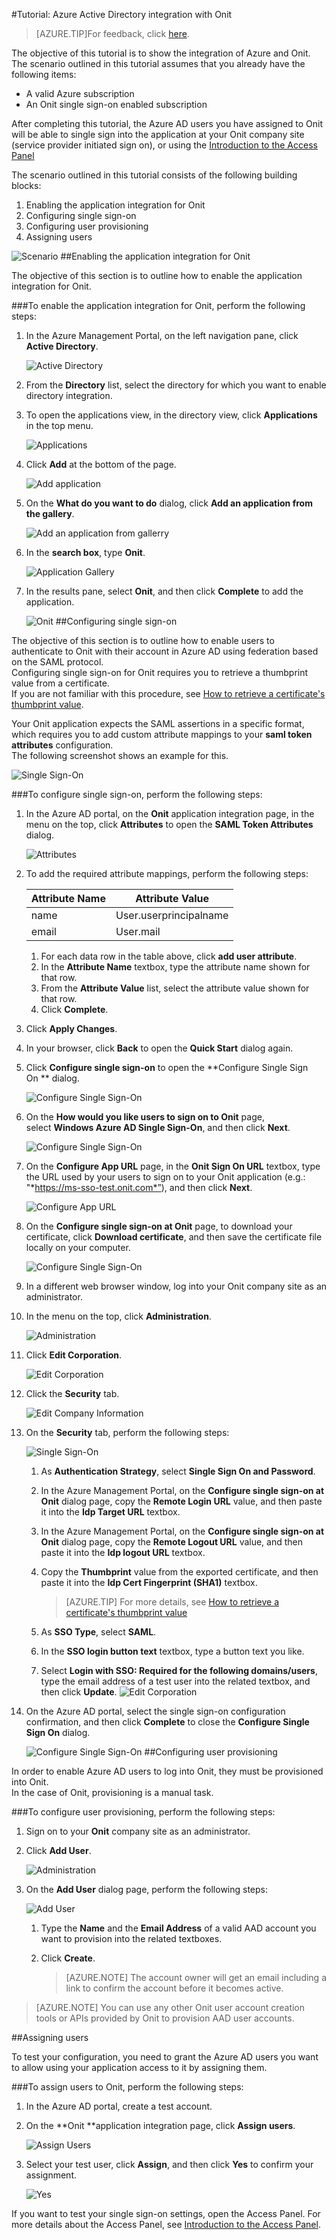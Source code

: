 <properties 
    pageTitle="Tutorial: Azure Active Directory integration with Onit | Windows Azure" 
    description="Learn how to use Onit with Azure Active Directory to enable single sign-on, automated provisioning, and more!" 
    services="active-directory" 
    authors="jeevansd"  
    documentationCenter="na" 
    manager="stevenpo"/>
<tags
	ms.service="active-directory"
	ms.date="01/14/2016"
	wacn.date=""/>

#Tutorial: Azure Active Directory integration with Onit
>[AZURE.TIP]For feedback, click [here](http://go.microsoft.com/fwlink/?LinkId=530341).
  
The objective of this tutorial is to show the integration of Azure and Onit.  
The scenario outlined in this tutorial assumes that you already have the following items:

-   A valid Azure subscription
-   An Onit single sign-on enabled subscription
  
After completing this tutorial, the Azure AD users you have assigned to Onit will be able to single sign into the application at your Onit company site (service provider initiated sign on), or using the [Introduction to the Access Panel](https://msdn.microsoft.com/zh-cn/library/dn308586) 
  
The scenario outlined in this tutorial consists of the following building blocks:

1.  Enabling the application integration for Onit
2.  Configuring single sign-on
3.  Configuring user provisioning
4.  Assigning users

![Scenario](./media/active-directory-saas-onit-tutorial/IC791166.png "Scenario")
##Enabling the application integration for Onit
  
The objective of this section is to outline how to enable the application integration for Onit.

###To enable the application integration for Onit, perform the following steps:

1.  In the Azure Management Portal, on the left navigation pane, click **Active Directory**.

    ![Active Directory](./media/active-directory-saas-onit-tutorial/IC700993.png "Active Directory")

2.  From the **Directory** list, select the directory for which you want to enable directory integration.

3.  To open the applications view, in the directory view, click **Applications** in the top menu.

    ![Applications](./media/active-directory-saas-onit-tutorial/IC700994.png "Applications")

4.  Click **Add** at the bottom of the page.

    ![Add application](./media/active-directory-saas-onit-tutorial/IC749321.png "Add application")

5.  On the **What do you want to do** dialog, click **Add an application from the gallery**.

    ![Add an application from gallerry](./media/active-directory-saas-onit-tutorial/IC749322.png "Add an application from gallerry")

6.  In the **search box**, type **Onit**.

    ![Application Gallery](./media/active-directory-saas-onit-tutorial/IC791167.png "Application Gallery")

7.  In the results pane, select **Onit**, and then click **Complete** to add the application.

    ![Onit](./media/active-directory-saas-onit-tutorial/IC795325.png "Onit")
##Configuring single sign-on
  
The objective of this section is to outline how to enable users to authenticate to Onit with their account in Azure AD using federation based on the SAML protocol.  
Configuring single sign-on for Onit requires you to retrieve a thumbprint value from a certificate.  
If you are not familiar with this procedure, see [How to retrieve a certificate's thumbprint value](http://youtu.be/YKQF266SAxI).
  
Your Onit application expects the SAML assertions in a specific format, which requires you to add custom attribute mappings to your **saml token attributes** configuration.  
The following screenshot shows an example for this.

![Single Sign-On](./media/active-directory-saas-onit-tutorial/IC791168.png "Single Sign-On")

###To configure single sign-on, perform the following steps:

1.  In the Azure AD portal, on the **Onit** application integration page, in the menu on the top, click **Attributes** to open the **SAML Token Attributes** dialog.

    ![Attributes](./media/active-directory-saas-onit-tutorial/IC791169.png "Attributes")

2.  To add the required attribute mappings, perform the following steps:

    
    |Attribute Name|Attribute Value|
	|---|---|
	|name|User.userprincipalname|
    |email|User.mail|

    1.  For each data row in the table above, click **add user attribute**.
    2.  In the **Attribute Name** textbox, type the attribute name shown for that row.
    3.  From the **Attribute Value** list, select the attribute value shown for that row.
    4.  Click **Complete**.

3.  Click **Apply Changes**.

4.  In your browser, click **Back** to open the **Quick Start** dialog again.

5.  Click **Configure single sign-on** to open the **Configure Single Sign On ** dialog.

    ![Configure Single Sign-On](./media/active-directory-saas-onit-tutorial/IC791170.png "Configure Single Sign-On")

6.  On the **How would you like users to sign on to Onit** page, select **Windows Azure AD Single Sign-On**, and then click **Next**.

    ![Configure Single Sign-On](./media/active-directory-saas-onit-tutorial/IC791171.png "Configure Single Sign-On")

7.  On the **Configure App URL** page, in the **Onit Sign On URL** textbox, type the URL used by your users to sign on to your Onit application (e.g.: "*https://ms-sso-test.onit.com*”), and then click **Next**.

    ![Configure App URL](./media/active-directory-saas-onit-tutorial/IC791172.png "Configure App URL")

8.  On the **Configure single sign-on at Onit** page, to download your certificate, click **Download certificate**, and then save the certificate file locally on your computer.

    ![Configure Single Sign-On](./media/active-directory-saas-onit-tutorial/IC791173.png "Configure Single Sign-On")

9.  In a different web browser window, log into your Onit company site as an administrator.

10. In the menu on the top, click **Administration**.

    ![Administration](./media/active-directory-saas-onit-tutorial/IC791174.png "Administration")

11. Click **Edit Corporation**.

    ![Edit Corporation](./media/active-directory-saas-onit-tutorial/IC791175.png "Edit Corporation")

12. Click the **Security** tab.

    ![Edit Company Information](./media/active-directory-saas-onit-tutorial/IC791176.png "Edit Company Information")

13. On the **Security** tab, perform the following steps:

    ![Single Sign-On](./media/active-directory-saas-onit-tutorial/IC791177.png "Single Sign-On")

    1.  As **Authentication Strategy**, select **Single Sign On and Password**.
    2.  In the Azure Management Portal, on the **Configure single sign-on at Onit** dialog page, copy the **Remote Login URL** value, and then paste it into the **Idp Target URL** textbox.
    3.  In the Azure Management Portal, on the **Configure single sign-on at Onit** dialog page, copy the **Remote Logout URL** value, and then paste it into the **Idp logout URL** textbox.
    4.  Copy the **Thumbprint** value from the exported certificate, and then paste it into the **Idp Cert Fingerprint (SHA1)** textbox.  

        >[AZURE.TIP] For more details, see [How to retrieve a certificate's thumbprint value](http://youtu.be/YKQF266SAxI)

    5.  As **SSO Type**, select **SAML**.
    6.  In the **SSO login button text** textbox, type a button text you like.
    7.  Select **Login with SSO: Required for the following domains/users**, type the email address of a test user into the related textbox, and then click **Update**.
        ![Edit Corporation](./media/active-directory-saas-onit-tutorial/IC791178.png "Edit Corporation")

14. On the Azure AD portal, select the single sign-on configuration confirmation, and then click **Complete** to close the **Configure Single Sign On** dialog.

    ![Configure Single Sign-On](./media/active-directory-saas-onit-tutorial/IC791179.png "Configure Single Sign-On")
##Configuring user provisioning
  
In order to enable Azure AD users to log into Onit, they must be provisioned into Onit.  
In the case of Onit, provisioning is a manual task.

###To configure user provisioning, perform the following steps:

1.  Sign on to your **Onit** company site as an administrator.

2.  Click **Add User**.

    ![Administration](./media/active-directory-saas-onit-tutorial/IC791180.png "Administration")

3.  On the **Add User** dialog page, perform the following steps:

    ![Add User](./media/active-directory-saas-onit-tutorial/IC791181.png "Add User")

    1.  Type the **Name** and the **Email Address** of a valid AAD account you want to provision into the related textboxes.
    2.  Click **Create**.  

        >[AZURE.NOTE] The account owner will get an email including a link to confirm the account before it becomes active.

>[AZURE.NOTE] You can use any other Onit user account creation tools or APIs provided by Onit to provision AAD user accounts.

##Assigning users
  
To test your configuration, you need to grant the Azure AD users you want to allow using your application access to it by assigning them.

###To assign users to Onit, perform the following steps:

1.  In the Azure AD portal, create a test account.

2.  On the **Onit **application integration page, click **Assign users**.

    ![Assign Users](./media/active-directory-saas-onit-tutorial/IC791182.png "Assign Users")

3.  Select your test user, click **Assign**, and then click **Yes** to confirm your assignment.

    ![Yes](./media/active-directory-saas-onit-tutorial/IC767830.png "Yes")
  
If you want to test your single sign-on settings, open the Access Panel. For more details about the Access Panel, see [Introduction to the Access Panel](/documentation/articles/active-directory-saas-access-panel-introduction).